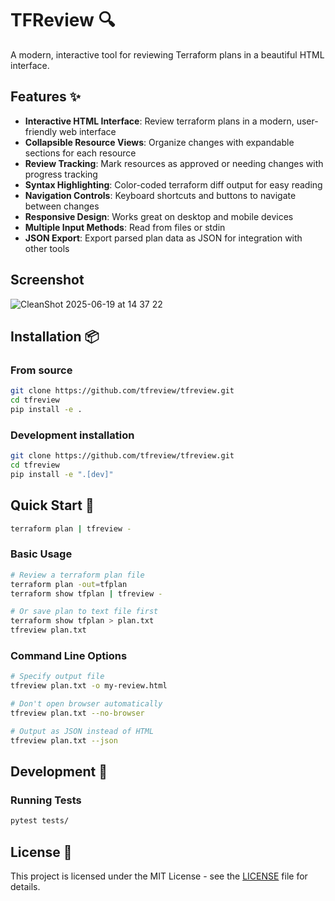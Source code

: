 # TFReview 🔍

A modern, interactive tool for reviewing Terraform plans in a beautiful HTML interface.

## Features ✨

- **Interactive HTML Interface**: Review terraform plans in a modern, user-friendly web interface
- **Collapsible Resource Views**: Organize changes with expandable sections for each resource
- **Review Tracking**: Mark resources as approved or needing changes with progress tracking
- **Syntax Highlighting**: Color-coded terraform diff output for easy reading
- **Navigation Controls**: Keyboard shortcuts and buttons to navigate between changes
- **Responsive Design**: Works great on desktop and mobile devices
- **Multiple Input Methods**: Read from files or stdin
- **JSON Export**: Export parsed plan data as JSON for integration with other tools

## Screenshot
![CleanShot 2025-06-19 at 14 37 22](https://github.com/user-attachments/assets/214c19d6-f1ad-493a-83ff-490e3b66a3cc)


## Installation 📦

### From source

```bash
git clone https://github.com/tfreview/tfreview.git
cd tfreview
pip install -e .
```

### Development installation

```bash
git clone https://github.com/tfreview/tfreview.git
cd tfreview
pip install -e ".[dev]"
```

## Quick Start 🚀

```bash
terraform plan | tfreview -
```

### Basic Usage

```bash
# Review a terraform plan file
terraform plan -out=tfplan
terraform show tfplan | tfreview -

# Or save plan to text file first
terraform show tfplan > plan.txt
tfreview plan.txt
```

### Command Line Options

```bash
# Specify output file
tfreview plan.txt -o my-review.html

# Don't open browser automatically
tfreview plan.txt --no-browser

# Output as JSON instead of HTML
tfreview plan.txt --json

```

## Development 🔧

### Running Tests

```bash
pytest tests/
```

## License 📄

This project is licensed under the MIT License - see the [LICENSE](LICENSE) file for details.
